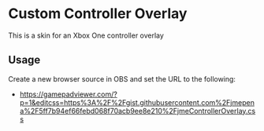 # Custom Controller Overlay
This is a skin for an Xbox One controller overlay

## Usage
Create a new browser source in OBS and set the URL to the following:
* https://gamepadviewer.com/?p=1&editcss=https%3A%2F%2Fgist.githubusercontent.com%2Fjmepena%2F5ff7b94ef66febd068f70acb9ee8e210%2FjmeControllerOverlay.css
